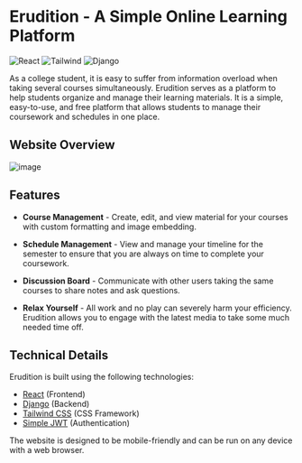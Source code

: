 # Erudition - A Simple Online Learning Platform

![React](https://img.shields.io/badge/React-orange)
![Tailwind](https://img.shields.io/badge/Tailwind-lightgreen)
![Django](https://img.shields.io/badge/Django-blue)

As a college student, it is easy to suffer from information overload when taking several courses simultaneously. Erudition serves as a platform to help students organize and manage their learning materials. It is a simple, easy-to-use, and free platform that allows students to manage their coursework and schedules in one place.

## Website Overview
![image](https://user-images.githubusercontent.com/31612100/210319221-278c0610-7aca-479e-b21c-fdb1e663e9b4.png)

## Features

- **Course Management** - Create, edit, and view material for your courses with custom formatting and image embedding.

- **Schedule Management** - View and manage your timeline for the semester to ensure that you are always on time to complete your coursework.

- **Discussion Board** - Communicate with other users taking the same courses to share notes and ask questions.

- **Relax Yourself** - All work and no play can severely harm your efficiency. Erudition allows you to engage with the latest media to take some much needed time off.

## Technical Details

Erudition is built using the following technologies:

- [React](https://reactjs.org/) (Frontend)
- [Django](https://www.djangoproject.com/) (Backend)
- [Tailwind CSS](https://tailwindcss.com/) (CSS Framework)
- [Simple JWT](https://django-rest-framework-simplejwt.readthedocs.io/en/latest/) (Authentication)

The website is designed to be mobile-friendly and can be run on any device with a web browser.
